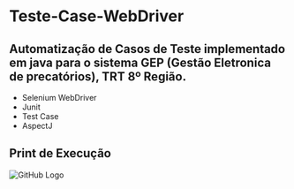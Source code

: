 # Teste-Case-WebDriver
## Automatização de Casos de Teste implementado em java para o sistema GEP (Gestão Eletronica de precatórios), TRT 8º Região. 
* Selenium WebDriver
* Junit
* Test Case
* AspectJ
## Print de Execução
![GitHub Logo](Print/Teste_Inclui.png)
